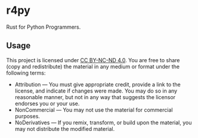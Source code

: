 # r4py
Rust for Python Programmers.

## Usage

This project is licensed under [CC BY-NC-ND 4.0](https://creativecommons.org/licenses/by-nc-nd/4.0/).
You are free to share (copy and redistribute) the material in any medium or format under the following terms:

- Attribution — You must give appropriate credit, provide a link to the license, and indicate if changes were made. You may do so in any reasonable manner, but not in any way that suggests the licensor endorses you or your use.
- NonCommercial — You may not use the material for commercial purposes.
- NoDerivatives — If you remix, transform, or build upon the material, you may not distribute the modified material.
